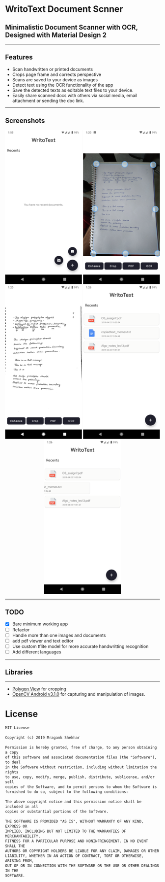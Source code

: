 WritoText Document Scnner
==========================

## **Minimalistic Document Scanner with OCR, Designed with Material Design 2**

---
## Features

* Scan handwritten or printed documents
* Crops page frame and corrects perspective
* Scans are saved to your device as images
* Detect text using the OCR functionality of the app
* Save the detected texts as editable text files to your device.
* Easily share scanned docs with others via social media, email attachment or sending the doc link.
---

## Screenshots
<p align="center">
  <img height ="500" src="https://github.com/MgeeeeK/WritoText/blob/master/screenshots/01.png">
  <img height ="500" src="https://raw.githubusercontent.com/MgeeeeK/WritoText/master/screenshots/2.png">
  <img height ="500" src="https://raw.githubusercontent.com/MgeeeeK/WritoText/master/screenshots/3.png">
  <img height ="500" src="https://raw.githubusercontent.com/MgeeeeK/WritoText/master/screenshots/4.png">
  <img height ="500" src="https://raw.githubusercontent.com/MgeeeeK/WritoText/master/screenshots/5.png">
</p>

---
## TODO
- [x] Bare minimum working app
- [ ] Refactor
- [ ] Handle more than one images and documents 
- [ ] add pdf viewer and text editor
- [ ] Use custom tflite model for more accurate handwritting recognition
- [ ] Add different languages
---


## Libraries
-------
  - [Polygon View](https://github.com/jhansireddy/AndroidScannerDemo) for cropping  
  - [OpenCV Android v3.1.0](http://opencv.org/platforms/android.html) for capturing and manipulation of images.


# License
  
	MIT License
  
	Copyright (c) 2019 Mragank Shekhar
 
	Permission is hereby granted, free of charge, to any person obtaining a copy
	of this software and associated documentation files (the "Software"), to deal
	in the Software without restriction, including without limitation the rights
	to use, copy, modify, merge, publish, distribute, sublicense, and/or sell
	copies of the Software, and to permit persons to whom the Software is
	furnished to do so, subject to the following conditions:

	The above copyright notice and this permission notice shall be included in all
	copies or substantial portions of the Software.

	THE SOFTWARE IS PROVIDED "AS IS", WITHOUT WARRANTY OF ANY KIND, EXPRESS OR
	IMPLIED, INCLUDING BUT NOT LIMITED TO THE WARRANTIES OF MERCHANTABILITY,
	FITNESS FOR A PARTICULAR PURPOSE AND NONINFRINGEMENT. IN NO EVENT SHALL THE
	AUTHORS OR COPYRIGHT HOLDERS BE LIABLE FOR ANY CLAIM, DAMAGES OR OTHER
	LIABILITY, WHETHER IN AN ACTION OF CONTRACT, TORT OR OTHERWISE, ARISING FROM,
	OUT OF OR IN CONNECTION WITH THE SOFTWARE OR THE USE OR OTHER DEALINGS IN THE
	SOFTWARE.
	

